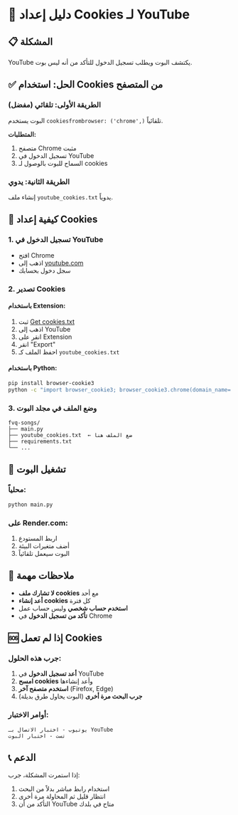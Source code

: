 # 🔐 دليل إعداد Cookies لـ YouTube

## 📋 المشكلة
YouTube يكتشف البوت ويطلب تسجيل الدخول للتأكد من أنه ليس بوت.

## ✅ الحل: استخدام Cookies من المتصفح

### الطريقة الأولى: تلقائي (مفضل)
البوت يستخدم `cookiesfrombrowser: ('chrome',)` تلقائياً.

**المتطلبات:**
1. متصفح Chrome مثبت
2. تسجيل الدخول في YouTube
3. السماح للبوت بالوصول لـ cookies

### الطريقة الثانية: يدوي
إنشاء ملف `youtube_cookies.txt` يدوياً.

## 🔧 كيفية إعداد Cookies

### 1. تسجيل الدخول في YouTube
- افتح Chrome
- اذهب إلى [youtube.com](https://youtube.com)
- سجل دخول بحسابك

### 2. تصدير Cookies
#### باستخدام Extension:
1. ثبت [Get cookies.txt](https://chrome.google.com/webstore/detail/get-cookiestxt/bgaddhkoddajcdgocldbbfleckgcbcid)
2. اذهب إلى YouTube
3. انقر على Extension
4. انقر "Export"
5. احفظ الملف كـ `youtube_cookies.txt`

#### باستخدام Python:
```bash
pip install browser-cookie3
python -c "import browser_cookie3; browser_cookie3.chrome(domain_name='.youtube.com').save('youtube_cookies.txt')"
```

### 3. وضع الملف في مجلد البوت
```
fvq-songs/
├── main.py
├── youtube_cookies.txt  ← ضع الملف هنا
├── requirements.txt
└── ...
```

## 🚀 تشغيل البوت

### محلياً:
```bash
python main.py
```

### على Render.com:
1. اربط المستودع
2. أضف متغيرات البيئة
3. البوت سيعمل تلقائياً

## 📝 ملاحظات مهمة

- **لا تشارك ملف cookies** مع أحد
- **أعد إنشاء cookies** كل فترة
- **استخدم حساب شخصي** وليس حساب عمل
- **تأكد من تسجيل الدخول** في Chrome

## 🆘 إذا لم تعمل Cookies

### جرب هذه الحلول:
1. **أعد تسجيل الدخول** في YouTube
2. **امسح cookies** وأعد إنشاءها
3. **استخدم متصفح آخر** (Firefox, Edge)
4. **جرب البحث مرة أخرى** (البوت يحاول طرق بديلة)

### أوامر الاختبار:
```
يوتيوب - اختبار الاتصال بـ YouTube
تست - اختبار البوت
```

## 📞 الدعم
إذا استمرت المشكلة، جرب:
1. استخدام رابط مباشر بدلاً من البحث
2. انتظار قليل ثم المحاولة مرة أخرى
3. التأكد من أن YouTube متاح في بلدك 